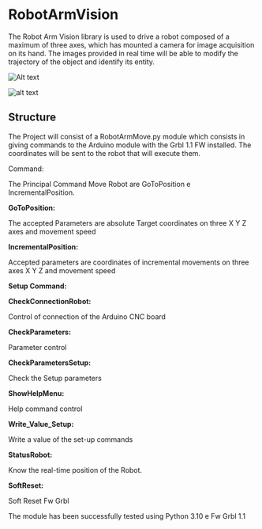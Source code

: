 # RobotArmVision

The Robot Arm Vision library is used to drive a robot composed of a maximum of three axes, which has mounted a camera for image acquisition on its hand.
The images provided in real time will be able to modify the trajectory of the object and identify its entity.

![Alt text](RobotArmVision/Photo/Robot.png?raw=true "Title")

![alt text](https://github.com/daddi1987/RobotArmVision/Photo/branch/Robot.png?raw=false)

## Structure
The Project will consist of a RobotArmMove.py module which consists in giving commands to the Arduino module with the Grbl 1.1 FW installed.
The coordinates will be sent to the robot that will execute them.

Command:

The Principal Command Move Robot are GoToPosition e IncrementalPosition.

**GoToPosition:**

The accepted Parameters are absolute Target coordinates on three X Y Z axes and movement speed


**IncrementalPosition:**

Accepted parameters are coordinates of incremental movements on three axes X Y Z and movement speed


**Setup Command:**


**CheckConnectionRobot:**

Control of connection of the Arduino CNC board


**CheckParameters:**

Parameter control


**CheckParametersSetup:**

Check the Setup parameters


**ShowHelpMenu:**

Help command control


**Write_Value_Setup:**

Write a value of the set-up commands


**StatusRobot:**

Know the real-time position of the Robot.


**SoftReset:**

Soft Reset Fw Grbl


The module has been successfully tested using Python 3.10 e Fw Grbl 1.1

